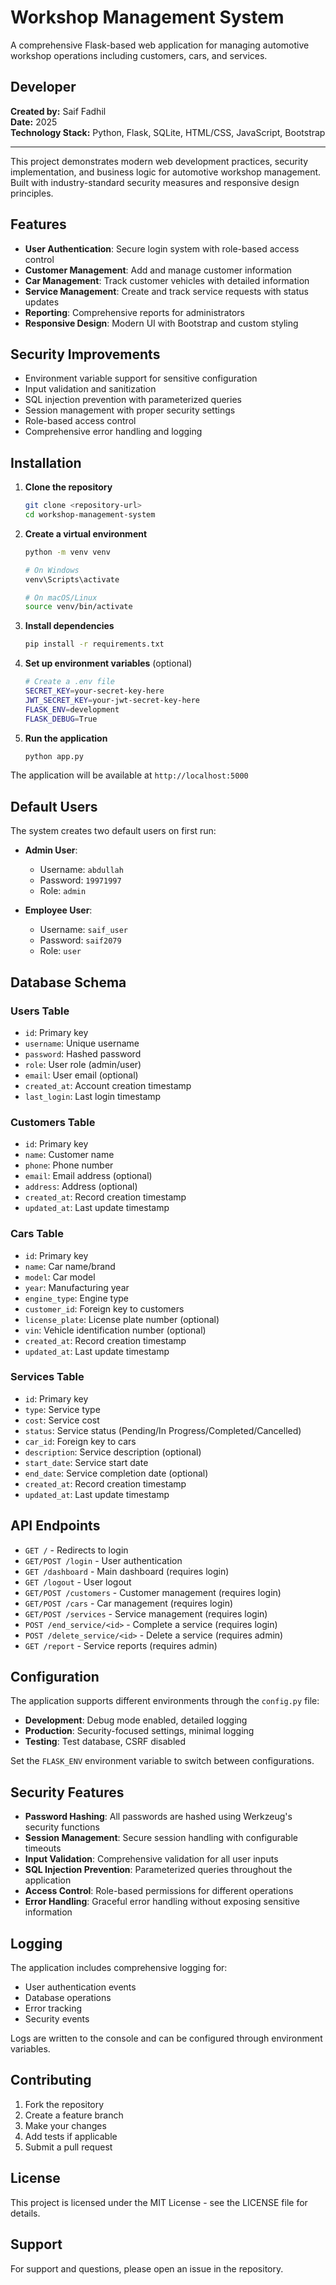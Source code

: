 # Workshop Management System

A comprehensive Flask-based web application for managing automotive workshop operations including customers, cars, and services.

## Developer

**Created by:** Saif Fadhil  
**Date:** 2025  
**Technology Stack:** Python, Flask, SQLite, HTML/CSS, JavaScript, Bootstrap

---

This project demonstrates modern web development practices, security implementation, and business logic for automotive workshop management. Built with industry-standard security measures and responsive design principles.

## Features

- **User Authentication**: Secure login system with role-based access control
- **Customer Management**: Add and manage customer information
- **Car Management**: Track customer vehicles with detailed information
- **Service Management**: Create and track service requests with status updates
- **Reporting**: Comprehensive reports for administrators
- **Responsive Design**: Modern UI with Bootstrap and custom styling

## Security Improvements

- Environment variable support for sensitive configuration
- Input validation and sanitization
- SQL injection prevention with parameterized queries
- Session management with proper security settings
- Role-based access control
- Comprehensive error handling and logging

## Installation

1. **Clone the repository**
   ```bash
   git clone <repository-url>
   cd workshop-management-system
   ```

2. **Create a virtual environment**
   ```bash
   python -m venv venv
   
   # On Windows
   venv\Scripts\activate
   
   # On macOS/Linux
   source venv/bin/activate
   ```

3. **Install dependencies**
   ```bash
   pip install -r requirements.txt
   ```

4. **Set up environment variables** (optional)
   ```bash
   # Create a .env file
   SECRET_KEY=your-secret-key-here
   JWT_SECRET_KEY=your-jwt-secret-key-here
   FLASK_ENV=development
   FLASK_DEBUG=True
   ```

5. **Run the application**
   ```bash
   python app.py
   ```

The application will be available at `http://localhost:5000`

## Default Users

The system creates two default users on first run:

- **Admin User**:
  - Username: `abdullah`
  - Password: `19971997`
  - Role: `admin`

- **Employee User**:
  - Username: `saif_user`
  - Password: `saif2079`
  - Role: `user`

## Database Schema

### Users Table
- `id`: Primary key
- `username`: Unique username
- `password`: Hashed password
- `role`: User role (admin/user)
- `email`: User email (optional)
- `created_at`: Account creation timestamp
- `last_login`: Last login timestamp

### Customers Table
- `id`: Primary key
- `name`: Customer name
- `phone`: Phone number
- `email`: Email address (optional)
- `address`: Address (optional)
- `created_at`: Record creation timestamp
- `updated_at`: Last update timestamp

### Cars Table
- `id`: Primary key
- `name`: Car name/brand
- `model`: Car model
- `year`: Manufacturing year
- `engine_type`: Engine type
- `customer_id`: Foreign key to customers
- `license_plate`: License plate number (optional)
- `vin`: Vehicle identification number (optional)
- `created_at`: Record creation timestamp
- `updated_at`: Last update timestamp

### Services Table
- `id`: Primary key
- `type`: Service type
- `cost`: Service cost
- `status`: Service status (Pending/In Progress/Completed/Cancelled)
- `car_id`: Foreign key to cars
- `description`: Service description (optional)
- `start_date`: Service start date
- `end_date`: Service completion date (optional)
- `created_at`: Record creation timestamp
- `updated_at`: Last update timestamp

## API Endpoints

- `GET /` - Redirects to login
- `GET/POST /login` - User authentication
- `GET /dashboard` - Main dashboard (requires login)
- `GET /logout` - User logout
- `GET/POST /customers` - Customer management (requires login)
- `GET/POST /cars` - Car management (requires login)
- `GET/POST /services` - Service management (requires login)
- `POST /end_service/<id>` - Complete a service (requires login)
- `POST /delete_service/<id>` - Delete a service (requires admin)
- `GET /report` - Service reports (requires admin)

## Configuration

The application supports different environments through the `config.py` file:

- **Development**: Debug mode enabled, detailed logging
- **Production**: Security-focused settings, minimal logging
- **Testing**: Test database, CSRF disabled

Set the `FLASK_ENV` environment variable to switch between configurations.

## Security Features

- **Password Hashing**: All passwords are hashed using Werkzeug's security functions
- **Session Management**: Secure session handling with configurable timeouts
- **Input Validation**: Comprehensive validation for all user inputs
- **SQL Injection Prevention**: Parameterized queries throughout the application
- **Access Control**: Role-based permissions for different operations
- **Error Handling**: Graceful error handling without exposing sensitive information

## Logging

The application includes comprehensive logging for:
- User authentication events
- Database operations
- Error tracking
- Security events

Logs are written to the console and can be configured through environment variables.

## Contributing

1. Fork the repository
2. Create a feature branch
3. Make your changes
4. Add tests if applicable
5. Submit a pull request

## License

This project is licensed under the MIT License - see the LICENSE file for details.

## Support

For support and questions, please open an issue in the repository. 